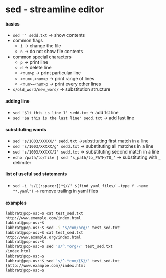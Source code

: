 # sed - streamline editor

#### basics
* `sed '' sedd.txt` -> show contents
* common flags
  * `i` -> change the file
  * `n` -> do not show file contents
* common special characters
  * `p` -> print line
  * `d` -> delete line
  * `<num>p` -> print particular line
  * `<num>,<num>p` -> print range of lines
  * `<num>~<num>p` -> print every other lines
* `s/old_word/new_word/` -> substitution structure

#### adding line
* `sed '$1i this is line 1' sedd.txt` -> add 1st line
* `sed '$a this is the last line' sedd.txt` -> add last line

#### substituting words
* `sed 's/1003/XXXXX/' sedd.txt` ->substituting first match in a line  
* `sed 's/1003/XXXXX/g' sedd.txt` -> substituting all matches in a line  
* `sed 's/1003/XXXXX/2' sedd.txt` -> substituting second match in a line 
* `echo /path/to/file | sed 's_path/to_PATH/TO_'` -> substituting with _ delimiter

#### list of useful sed statements
* `sed -i 's/[[:space:]]*$//' $(find yaml_files/ -type f -name "*.yaml")` -> remove trailing in yaml files

#### examples
```bash
labbrat@pop-os:~$ cat test_sed.txt 
http://www.example.com/index.html
labbrat@pop-os:~$ 
labbrat@pop-os:~$ sed -i 's/com/org/' test_sed.txt
labbrat@pop-os:~$ cat test_sed.txt 
http://www.example.org/index.html
labbrat@pop-os:~$
labbrat@pop-os:~$ sed 's/^.*org//' test_sed.txt
/index.html
labbrat@pop-os:~$
labbrat@pop-os:~$ sed 's/^.*com/{&}/' test_sed.txt
{http://www.example.com}/index.html
labbrat@pop-os:~$
```
